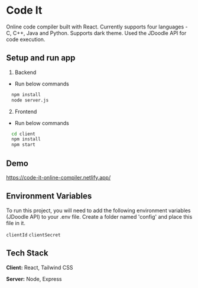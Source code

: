 # Code It
Online code compiler built with React. Currently supports four languages - C, C++, Java and Python. Supports dark theme. Used the JDoodle API for code execution.



## Setup and run app

1. Backend
 - Run below commands
```bash
  npm install
  node server.js
```

2. Frontend
- Run below commands
```bash
  cd client
  npm install
  npm start
```


## Demo

https://code-it-online-compiler.netlify.app/
## Environment Variables

To run this project, you will need to add the following environment variables (JDoodle API) to your .env file. Create a folder named 'config' and place this file in it.

`clientId`
`clientSecret`


## Tech Stack

**Client:** React, Tailwind CSS

**Server:** Node, Express



